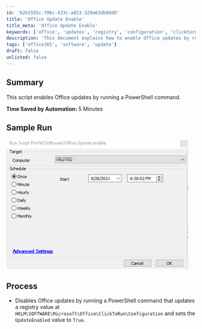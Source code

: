 ```yaml
---
id: '62b1555c-706c-433c-a053-329a63db0dd0'
title: 'Office Update Enable'
title_meta: 'Office Update Enable'
keywords: ['office', 'updates', 'registry', 'configuration', 'clicktorun']
description: 'This document explains how to enable Office updates by running a PowerShell command that modifies a specific registry value. The script updates the registry key to allow for automatic updates, saving time and ensuring that your Office applications are always up to date.'
tags: ['office365', 'software', 'update']
draft: false
unlisted: false
---
```


## Summary

This script enables Office updates by running a PowerShell command.  

**Time Saved by Automation:** 5 Minutes

## Sample Run

![Sample Run](../../../static/img/Office-Update-Enable/image_1.png)

## Process

- Disables Office updates by running a PowerShell command that updates a registry value at `HKLM\SOFTWARE\Microsoft\Office\ClickToRun\Configuration` and sets the `UpdateEnabled` value to `True`.



